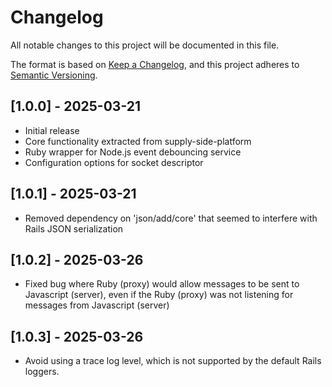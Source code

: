 # Changelog

All notable changes to this project will be documented in this file.

The format is based on [Keep a Changelog](https://keepachangelog.com/en/1.0.0/),
and this project adheres to [Semantic Versioning](https://semver.org/spec/v2.0.0.html).

## [1.0.0] - 2025-03-21

- Initial release
- Core functionality extracted from supply-side-platform
- Ruby wrapper for Node.js event debouncing service
- Configuration options for socket descriptor

## [1.0.1] - 2025-03-21

- Removed dependency on 'json/add/core' that seemed to interfere with Rails JSON serialization

## [1.0.2] - 2025-03-26

- Fixed bug where Ruby (proxy) would allow messages to be sent to Javascript (server), even if the Ruby (proxy) was not listening for messages from Javascript (server)

## [1.0.3] - 2025-03-26

- Avoid using a trace log level, which is not supported by the default Rails loggers.
